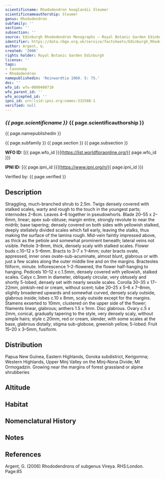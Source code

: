 ```yaml
---
scientificname: Rhododendron hooglandii Sleumer
scientificnameauthorship: Sleumer
genus: Rhododendron
subfamily: ''
section: ''
subsection: ''
source: Edinburgh Rhododendron Monographs – Royal Botanic Garden Edinburgh
identifier: https://data.rbge.org.uk/service/factsheets/Edinburgh_Rhododendron_Monographs.xhtml
author: Argent, G.
created: '2006'
rights holder: Royal Botanic Garden Edinburgh
license: ''
tags:
- taxonomy
- Rhododendron
namepublishedin: 'Reinwardtia 1960. 5: 75.'
doi: ''
wfo_id: wfo-0000400710
wfo_parent_id: ''
wfo_accepted_id: ''
ipni_id: urn:lsid:ipni.org:names:332588-1
verified: null
---
```

### _{{ page.scientificname }}_ {{ page.scientificauthorship }}
 {{ page.namepublishedin }}

{{ page.subfamily }} {{ page.section }} {{ page.subsection }}

**WFO ID:** [{{ page.wfo_id }}](https://list.worldfloraonline.org/{{ page.wfo_id }})

**IPNI ID:** [{{ page.ipni_id }}](https://www.ipni.org/n/{{ page.ipni_id }})

Verified by: {{ page.verified }}



## Description
Straggling, much-branched shrub to 2.5m. Twigs densely covered with stalked scales, warty and rough to the touch in the youngest parts; internodes 2–8cm. Leaves 4–6 together in pseudowhorls. Blade 20–55 x 2–6mm, linear; apex sub-obtuse; margin entire, strongly revo­lute to near the midrib; base tapering; densely covered on both sides with yellowish stalked, deeply stellately divided scales which fall early, leaving the stalks, thus making the surface of the lamina rough. Mid-vein faintly impressed above, as thick as the petiole and somewhat prominent beneath; lateral veins not visible. Petiole 3–8mm, thick, densely scaly with stalked scales. Flower buds c.10–12 x 5–6mm. Bracts to 3–7 x 1–4mm; outer bracts ovate, appressed, inner ones ovate-sub-acuminate, almost blunt, glabrous or with just a few scales along the outer middle line and on the margins. Bracteoles filiform, minute. Inflorescence 1–2-flowered, the flower half-hanging to hanging. Pedicels 10–12 x c.1.5mm, densely covered with yellowish, stalked scales. Calyx c.3mm in diameter, obliquely circular, very obtusely and shortly 5-lobed, densely set with nearly sessile scales. Corolla 30–35 x 17–22mm, pinkish-red or cream, without scent; tube 20–25 x 5–6 x 7–8mm, slightly broadened upwards and somewhat curved, densely scaly outside, glabrous inside; lobes c.10 x 8mm, scaly outside except for the margins. Stamens exserted to 10mm, clustered on the upper side of the flower; filaments linear, glabrous; anthers 1.5 x 1mm. Disc glabrous. Ovary c.5 x 2mm, con­ical, gradually tapering to the style, very densely scaly, without simple hairs; style c.20mm, red or cream, slender, with some scales at the base, glabrous distally; stigma sub-globose, greenish yellow, 5-lobed. Fruit 15–20 x 3–5mm, fusiform.

## Distribution
Papua New Guinea, Eastern Highlands, Goroka subdistrict, Kerigomna; Western Highlands, Upper Minj Valley on the Minj–Nona Divide; Mt Ormogadzin. Growing near the margins of forest grassland or alpine shrubberies

## Altitude


## Habitat


## Nomenclatural History

                       
## Notes


## References

Argent, G. (2006) Rhododendrons of subgenus Vireya. RHS:London. Page:85
